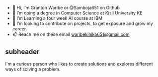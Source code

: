 - 👋 Hi, I’m Granton Waribe or @Samboja651 on Github
- 👀 I’m doing a degree in Computer Science at Kisii University KE
- 🌱 I’m Learning a four week AI course at IBM
- 💞️ I’m looking to contribute on projects, to get exposure and grow my career.
- 📫 Reach me on these email waribekihiko651@gmail.com

<!---
Samboja651/Samboja651 is a ✨ special ✨ repository because its `README.md` (this file) appears on your GitHub profile.
You can click the Preview link to take a look at your changes.
--->
## subheader
I'm a curious person who likes to create solutions and explores different ways of solving a problem.
